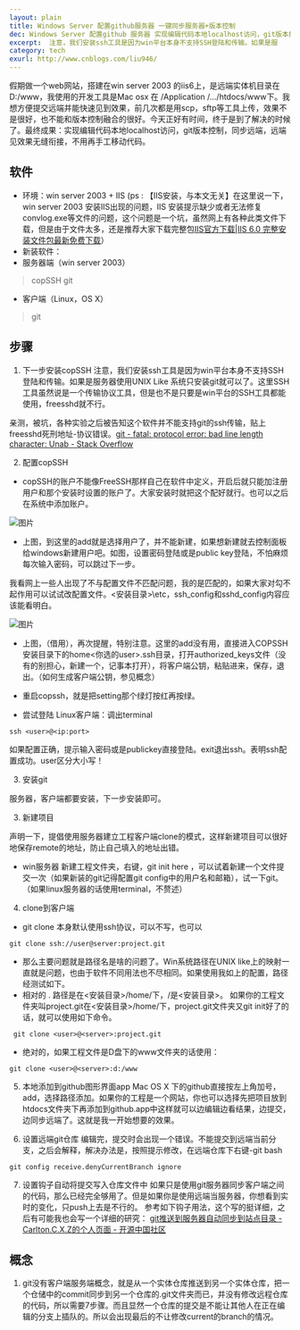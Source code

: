 ```yaml
---
layout: plain
title: Windows Server 配置github服务器 一键同步服务器+版本控制
dec: Windows Server 配置github 服务器 实现编辑代码本地localhost访问，git版本控制，同步远端，远端见效果无缝衔接，不用再手工移动代码。
excerpt:  注意，我们安装ssh工具是因为win平台本身不支持SSH登陆和传输。如果是服
category: tech
exurl: http://www.cnblogs.com/liu946/
---
```

假期做一个web网站，搭建在win server 2003 的iis6上，是远端实体机目录在D:/www，我使用的开发工具是Mac osx 在 /Application /.../htdocs/www下。我想方便提交远端并能快速见到效果，前几次都是用scp，sftp等工具上传，效果不是很好，也不能和版本控制融合的很好。今天正好有时间，终于是到了解决的时候了。最终成果：实现编辑代码本地localhost访问，git版本控制，同步远端，远端见效果无缝衔接，不用再手工移动代码。

## 软件
- 环境：win server 2003 + IIS
(ps : 【IIS安装，与本文无关】在这里说一下，win server 2003 安装IIS出现的问题，IIS 安装提示缺少或者无法修复convlog.exe等文件的问题，这个问题是一个坑，虽然网上有各种此类文件下载，但是由于文件太多，还是推荐大家下载完整包[IIS官方下载|IIS 6.0 完整安装文件包最新免费下载](http://www.onlinedown.net/soft/472406.htm)）
- 新装软件：
 - 服务器端（win server 2003）
>copSSH 
git

 - 客户端（Linux，OS X）
>git

## 步骤
1. 下一步安装copSSH
 注意，我们安装ssh工具是因为win平台本身不支持SSH登陆和传输。如果是服务器使用UNIX Like 系统只安装git就可以了。这里SSH工具虽然说是一个传输协议工具，但是也不是只要是win平台的SSH工具都能使用，freesshd就不行。

 亲测，被坑，各种实验之后被告知这个软件并不能支持git的ssh传输，贴上freesshd死刑地址-协议错误。[git - fatal: protocol error: bad line length character: Unab - Stack Overflow](http://stackoverflow.com/questions/9661276/fatal-protocol-error-bad-line-length-character-unab)

2. 配置copSSH
 - copSSH的账户不能像FreeSSH那样自己在软件中定义，开启后就只能加注册用户和那个安装时设置的账户了。大家安装时就把这个配好就行。也可以之后在系统中添加账户。

 ![图片](http://img.blog.csdn.net/20140822225454296?watermark/2/text/aHR0cDovL2Jsb2cuY3Nkbi5uZXQvY29kZV9zdHlsZQ==/font/5a6L5L2T/fontsize/400/fill/I0JBQkFCMA==/dissolve/70/gravity/SouthEast)
 - 上图，到这里的add就是选择用户了，并不能新建，如果想新建就去控制面板给windows新建用户吧。如图，设置密码登陆或是public key登陆，不怕麻烦每次输入密码，可以跳过下一步。

 我看网上一些人出现了不与配置文件不匹配问题，我的是匹配的，如果大家对勾不起作用可以试试改配置文件。<安装目录>\etc，ssh_config和sshd_config内容应该能看明白。

 ![图片](http://img.blog.csdn.net/20140822225312375?watermark/2/text/aHR0cDovL2Jsb2cuY3Nkbi5uZXQvY29kZV9zdHlsZQ==/font/5a6L5L2T/fontsize/400/fill/I0JBQkFCMA==/dissolve/70/gravity/SouthEast)
 - 上图，（借用），再次提醒，特别注意。这里的add没有用，直接进入COPSSH安装目录下的home\<你选的user>\.ssh目录，打开authorized_keys文件（没有的别担心，新建一个，记事本打开），将客户端公钥，粘贴进来，保存，退出。（如何生成客户端公钥，参见概念）

 - 重启copssh，就是把setting那个绿灯按红再按绿。

 - 尝试登陆 
 Linux客户端：调出terminal
```
ssh <user>@<ip:port>
```
 如果配置正确，提示输入密码或是publickey直接登陆。exit退出ssh。表明ssh配置成功。user区分大小写！

3. 安装git

 服务器，客户端都要安装，下一步安装即可。

3. 新建项目

 声明一下，提倡使用服务器建立工程客户端clone的模式，这样新建项目可以很好地保存remote的地址，防止自己填入的地址出错。

 - win服务器
 新建工程文件夹，右键，git init here ，可以试着新建一个文件提交一次（如果新装的git记得配置git config中的用户名和邮箱），试一下git。（如果linux服务器的话使用terminal，不赘述）

4. clone到客户端

 - git clone 本身默认使用ssh协议，可以不写，也可以
```
git clone ssh://user@server:project.git
```
 - 那么主要问题就是路径名是啥的问题了。Win系统路径在UNIX like上的映射一直就是问题，也由于软件不同用法也不尽相同。如果使用我如上的配置，路径经测试如下。
 - 相对的 . 路径是在<安装目录>/home/<username>下，/是<安装目录>。
如果你的工程文件夹叫project.git在<安装目录>/home/<username>下，project.git文件夹又git init好了的话，就可以使用如下命令。
```
 git clone <user>@<server>:project.git
```
 - 绝对的，如果工程文件是D盘下的www文件夹的话使用：
```
git clone <user>@<server>:d:/www
```

5. 本地添加到github图形界面app
 Mac OS X 下的github直接按左上角加号，add，选择路径添加。如果你的工程是一个网站，你也可以选择先把项目放到htdocs文件夹下再添加到github.app中这样就可以边编辑边看结果，边提交，边同步远端了。这就是我一开始想要的效果。

6. 设置远端git仓库
 编辑完，提交时会出现一个错误。不能提交到远端当前分支，之后会解释，解决办法是，按照提示修改，在远端仓库下右键-git bash
```
git config receive.denyCurrentBranch ignore
```

7. 设置钩子自动将提交写入仓库文件中
 如果只是使用git服务器同步客户端之间的代码，那么已经完全够用了。但是如果你是使用远端当服务器，你想看到实时的变化，只push上去是不行的。
参考如下钩子用法，这个写的挺详细，之后有可能我也会写一个详细的研究：
[git推送到服务器自动同步到站点目录 - Carlton.C.X.Z的个人页面 - 开源中国社区](http://my.oschina.net/cxz001/blog/194196)


## 概念

1. git没有客户端服务端概念，就是从一个实体仓库推送到另一个实体仓库，把一个仓储中的commit同步到另一个仓库的.git文件夹而已，并没有修改远程仓库的代码，所以需要7步骤。而且显然一个仓库的提交是不能让其他人在正在编辑的分支上插队的。所以会出现最后的不让修改current的branch的情况。
